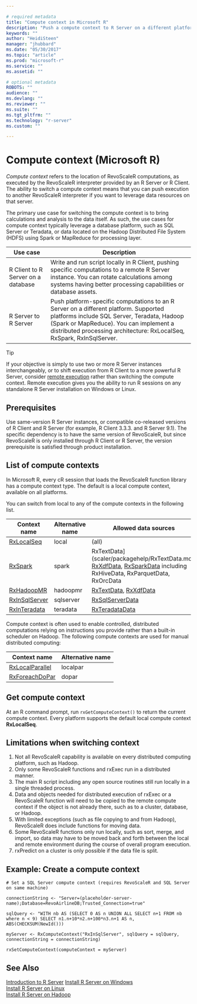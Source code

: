 ```yaml
---

# required metadata
title: "Compute context in Microsoft R"
description: "Push a compute context to R Server on a different platform for remote execution."
keywords: ""
author: "HeidiSteen"
manager: "jhubbard"
ms.date: "05/30/2017"
ms.topic: "article"
ms.prod: "microsoft-r"
ms.service: ""
ms.assetid: ""

# optional metadata
ROBOTS: ""
audience: ""
ms.devlang: ""
ms.reviewer: ""
ms.suite: ""
ms.tgt_pltfrm: ""
ms.technology: "r-server"
ms.custom: ""

---
```


# Compute context (Microsoft R)

*Compute context* refers to the location of RevoScaleR computations, as executed by the RevoScaleR interpreter provided by an R Server or R Client. The ability to switch a compute context means that you can push execution to another RevoScaleR interpreter if you want to leverage data resources on that server.

The primary use case for switching the compute context is to bring calculations and analysis to the data itself. As such, the use cases for compute context typically leverage a database platform, such as SQL Server or Teradata, or data located on the Hadoop Distributed File System (HDFS) using Spark or MapReduce for processing layer.

Use case | Description | 
---------|-------------|
R Client to R Server on a database| Write and run script locally in R Client, pushing specific computations to a remote R Server instance. You can rotate calculations among systems having better processing capabilities or database assets.|
R Server to R Server | Push platform-specific computations to an R Server on a different platform. Supported platforms include SQL Server, Teradata, Hadoop (Spark or MapReduce). You can implement a distributed processing architecture: RxLocalSeq, RxSpark, RxInSqlServer. |

> [!Tip]
> If your objective is simply to use two or more R Server instances interchangeably, or to shift execution from R Client to a more powerful R Server, consider [remote execution](operationalize/remote-execution.md) rather than switching the compute context. Remote execution gives you the ability to run R sessions on any standalone R Server installation on Windows or Linux. 

## Prerequisites

Use same-version R Server instances, or compatible co-released versions of R Client and R Server (for example, R Client 3.3.3. and R Server 9.1). The specific dependency is to have the same version of RevoScaleR, but since RevoScaleR is only installed through R Client or R Server, the version prerequisite is satisfied through product installation.

## List of compute contexts

In Microsoft R, every cR session that loads the RevoScaleR function library has a compute context type. The default is a local compute context, available on all platforms. 

You can switch from local to any of the compute contexts in the following list. 

Context name | Alternative name | Allowed data sources |
-----------|--------------------|-----------------------|
[RxLocalSeq](scaler/packagehelp/rxlocalseq.md)      | local     | (all) |
[RxSpark](scaler/packagehelp/RxSpark.md)         | spark     | RxTextData](scaler/packagehelp/RxTextData.md), [RxXdfData](scaler/packagehelp/RxXdfData.md), [RxSparkData](scaler/packagehelp/RxSparkData.md) including RxHiveData, RxParquetData, RxOrcData  |
[RxHadoopMR](scaler/packagehelp/RxHadoopMR.md)      | hadoopmr  | [RxTextData](scaler/packagehelp/RxTextData.md), [RxXdfData](scaler/packagehelp/RxXdfData.md) |
[RxInSqlServer](scaler/packagehelp/RxInSqlServer.md)   | sqlserver | [RxSqlServerData](scaler/packagehelp/RxSqlServerData.md) |
[RxInTeradata](scaler/packagehelp/RxInTeradata.md)    | teradata  | [RxTeradataData](scaler/packagehelp/RxTeradata.md)  |

Compute context is often used to enable controlled, distributed computations relying on instructions you provide rather than a built-in scheduler on Hadoop. The following compute contexts are used for manual distributed computing:

Context name | Alternative name | 
-----------|--------------------|
[RxLocalParallel](scaler/packagehelp/RxLocalParallel.md) | localpar  |  
[RxForeachDoPar](r-reference/revoscaler/rxforeachdopar.md)  | dopar     |  

## Get compute context

At an R command prompt, run `rxGetComputeContext()` to return the current compute context. Every platform supports the default local compute context **RxLocalSeq**. 

## Limitations when switching context

1. Not all RevoScaleR capability is available on every distributed computing platform, such as Hadoop. 
2. Only some RevoScaleR functions and rxExec run in a distributed manner.  
3. The main R script including any open source routines still run locally in a single threaded process. 
4. Data and objects needed for distributed execution of rxExec or a RevoScaleR function will need to be copied to the remote compute context if the object is not already there, such as to a cluster, database, or Hadoop. 
5. With limited exceptions (such as file copying to and from Hadoop), RevoScaleR does include functions for moving data.  
6. Some RevoScaleR functions only run locally, such as sort, merge, and import, so data may have to be moved back and forth between the local and remote environment during the course of overall program execution. 
7. rxPredict on a cluster is only possible if the data file is split.

## Example: Create a compute context

~~~~
# Set a SQL Server compute context (requires RevoScaleR and SQL Server on same machine)

connectionString <- "Server=(placeholder-server-name);Database=RevoAirlineDB;Trusted_Connection=true"

sqlQuery <- "WITH nb AS (SELECT 0 AS n UNION ALL SELECT n+1 FROM nb where n < 9) SELECT n1.n+10*n2.n+100*n3.n+1 AS n, ABS(CHECKSUM(NewId())) 

myServer <- RxComputeContext("RxInSqlServer", sqlQuery = sqlQuery, connectionString = connectionString)   
                   
rxSetComputeContext(computeContext = myServer)
~~~~

## See Also

 [Introduction to R Server](rserver.md) 
 [Install R Server on Windows](rserver-install-windows.md)  
 [Install R Server on Linux](rserver-install-linux-server.md)  
 [Install R Server on Hadoop](rserver-install-hadoop.md)